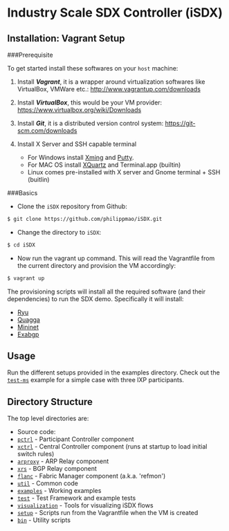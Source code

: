 # Industry Scale SDX Controller (iSDX)

## Installation: Vagrant Setup

###Prerequisite

To get started install these softwares on your ```host``` machine:

1. Install ***Vagrant***, it is a wrapper around virtualization softwares like VirtualBox, VMWare etc.: http://www.vagrantup.com/downloads

2. Install ***VirtualBox***, this would be your VM provider: https://www.virtualbox.org/wiki/Downloads

3. Install ***Git***, it is a distributed version control system: https://git-scm.com/downloads

4. Install X Server and SSH capable terminal
    * For Windows install [Xming](http://sourceforge.net/project/downloading.php?group_id=156984&filename=Xming-6-9-0-31-setup.exe) and [Putty](http://the.earth.li/~sgtatham/putty/latest/x86/putty.exe).
    * For MAC OS install [XQuartz](http://xquartz.macosforge.org/trac/wiki) and Terminal.app (builtin)
    * Linux comes pre-installed with X server and Gnome terminal + SSH (buitlin)   

###Basics

* Clone the ```iSDX``` repository from Github:
```bash 
$ git clone https://github.com/philippmao/iSDX.git
```

* Change the directory to ```iSDX```:
```bash
$ cd iSDX
```

* Now run the vagrant up command. This will read the Vagrantfile from the current directory and provision the VM accordingly:
```bash
$ vagrant up
```

The provisioning scripts will install all the required software (and their dependencies) to run the SDX demo. Specifically it will install:
* [Ryu](http://osrg.github.io/ryu/)
* [Quagga](http://www.nongnu.org/quagga/)
* [Mininet](http://mininet.org/)
* [Exabgp](https://github.com/Exa-Networks/exabgp)

## Usage
Run the different setups provided in the examples directory. Check out the [`test-ms`](https://github.com/sdn-ixp/iSDX/tree/master/examples/test-ms) example for a simple case with three IXP participants.

## Directory Structure

The top level directories are:
* Source code:
 * [`pctrl`](https://github.com/sdn-ixp/iSDX/tree/master/pctrl) - Participant Controller component
 * [`xctrl`](https://github.com/sdn-ixp/iSDX/tree/master/xctrl) - Central Controller component (runs at startup to load initial switch rules)
 * [`arproxy`](https://github.com/sdn-ixp/iSDX/tree/master/arproxy) - ARP Relay component
 * [`xrs`](https://github.com/sdn-ixp/iSDX/tree/master/xrs) - BGP Relay component
 * [`flanc`](https://github.com/sdn-ixp/iSDX/tree/master/flanc) - Fabric Manager component (a.k.a. 'refmon')
 * [`util`](https://github.com/sdn-ixp/iSDX/tree/master/util) - Common code
* [`examples`](https://github.com/sdn-ixp/iSDX/tree/master/examples) - Working examples
* [`test`](https://github.com/sdn-ixp/iSDX/tree/master/test) - Test Framework and example tests
* [`visualization`](https://github.com/sdn-ixp/iSDX/tree/master/visualization) - Tools for visualizing iSDX flows
* [`setup`](https://github.com/sdn-ixp/iSDX/tree/master/setup) - Scripts run from the Vagrantfile when the VM is created
* [`bin`](https://github.com/sdn-ixp/iSDX/tree/master/bin) - Utility scripts
